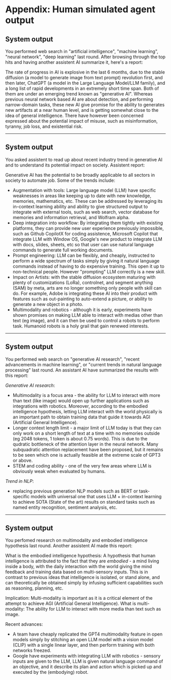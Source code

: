 # Appendix: Human simulated agent output

## System output
You performed web search in "artificial intelligence", "machine learning", "neural network", "deep learning" last round. After browsing through the top hits and having another assistent AI summarize it, here's a report:

The rate of progress in AI is explosive in the last 6 months, due to the stable diffusion (a model to generate image from text prompt) revolution first, and then later, ChatGPT (a model in the Large Language Model/LLM family), and a long list of rapid developments in an extremely short time span. Both of them are under an emerging trend known as "generative AI". Whereas previous neural network based AI are about detection, and performing narrow-domain tasks, these new AI give promise for the ability to generates new artifacts at a near human level, and is getting somewhat close to the idea of general intelligence. There have however been concerned expressed about the potential impact of misuse, such as misinformation, tyranny, job loss, and existential risk.

----

## System output
You asked assistent to read up about recent industry trend in generative AI and to understand its potential impact on society. Assistent report:

Generative AI has the potential to be broadly applicable to all sectors in society to automate job. Some of the trends include:
- Augmentation with tools: Large language model (LLM) have specific weaknesses in areas like keeping up to date with new knowledge, memories, mathematics, etc. These can be addressed by leveraging its in-context learning ability and ability to give structured output to integrate with external tools, such as web search, vector database for memories and information retrieval, and Wolfram alpha.
- Deep integration into workflow: By integrating them tightly with existing platforms, they can provide new user experience previously impossible, such as Github CopilotX for coding assistence, Microsoft Copilot that integrate LLM with Window OS, Google's new product to integrate LLM with docs, slides, sheets, etc so that user can use natural language commands to generate full working documents.
- Prompt engineering: LLM can be flexibly, and cheaply, instructed to perform a wide spectrum of tasks simply by giving it natural language commands instead of having to do expensive training. This open it up to non-technical people. However "prompting" LLM correctly is a new skill.
- Impact on Artists: with the stable diffusion ecosystem maturing with plenty of customizations (LoRa), controlnet, and segment anything (SAM) by meta, arts are no longer something only people with skill can do. For example, Adobe is integrating these AI into their product with features such as out-painting to auto-extend a picture, or ability to generate a new object in a photo.
- Multimodality and robotics - although it is early, experiments have shown promises on making LLM able to interact with medias other than text (eg image), and it can then be used to control a robots to perform task. Humanoid robots is a holy grail that gain renewed interests.

----

## System output
You performed web search on "generative AI research", "recent advancements in machine learning", or "current trends in natural language processing" last round. An assistant AI have summarized the results with this report:

*Generative AI research*:
- Multimodality is a focus area - the ability for LLM to interact with more than text (like image) would open up further applications such as integrations with robotics. Moreover, according to the embodied intelligence hypothesis, letting LLM interact with the world physically is an important path to obtain training data that guide it towards AGI (Artificial General Intelligence).
- Longer context length limit - a major limit of LLM today is that they can only work on a short length of text at a time with no memories outside (eg 2048 tokens, 1 token is about 0.75 words). This is due to the qudratic bottleneck of the attention layer in the neural network. Many subquadratic attention replacement have been proposed, but it remains to be seen which one is actually feasible at the extreme scale of GPT3 or above.
- STEM and coding ability - one of the very few areas where LLM is obviously weak when evaluated by humans.

*Trend in NLP*:
- replacing previous generation NLP models such as BERT or task-specific models with universal one that uses LLM + in-context learning to achieve SOTA (State of the art) results on standard tasks such as named entity recognition, sentiment analysis, etc.

----

## System output
You perfomed research on multimodality and embodied intelligence hypothesis last round. Another assistent AI made this report:

What is the embodied intelligence hypothesis: A hypothesis that human intelligence is attributed to the fact that they are *embodied* - a mind living inside a body, with the daily interaction with the world giving the mind feedback and training data based on multi-sensory inputs. This is in contrast to previous ideas that intelligence is isolated, or stand alone, and can theoretically be obtained simply by infusing sufficient capabilities such as reasoning, planning, etc.

Implication: Multi-modality is important as it is a critical element of the attempt to achieve AGI (Artificial General Intelligence).
What is multi-modality: The ability for LLM to interact with more media than text such as image.

Recent advances:
- A team have cheaply replicated the GPT4 multimodality feature in open models simply by stitching an open LLM model with a vision model (CLIP) with a single linear layer, and then perform training with both networks freezed.
- Google have experiments with integrating LLM with robotics - sensory inputs are given to the LLM, LLM is given natural language command of an objective, and it describe its plan and action which is picked up and executed by the (embodying) robot.

